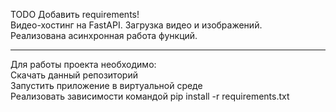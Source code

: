 TODO Добавить requirements!<br>
Видео-хостинг на FastAPI. Загрузка видео и изображений.<br>
Реализована асинхронная работа функций.
<hr>
Для работы проекта необходимо:<br>
Скачать данный репозиторий<br>
Запустить приложение в виртуальной среде<br>
Реализовать зависимости командой pip install -r requirements.txt
